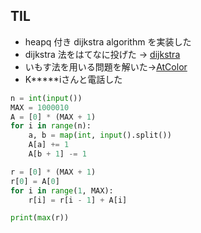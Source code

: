 ## TIL

* heapq 付き dijkstra algorithm を実装した
* dijkstra 法をはてなに投げた -> [dijkstra](https://mirucacule.hatenablog.com/entry/2020/05/21/124026)
* いもす法を用いる問題を解いた->[AtColor](https://atcoder.jp/contests/abc014/tasks/abc014_3)
* K*****iさんと電話した

```python
n = int(input())
MAX = 1000010
A = [0] * (MAX + 1)
for i in range(n):
    a, b = map(int, input().split())
    A[a] += 1
    A[b + 1] -= 1

r = [0] * (MAX + 1)
r[0] = A[0]
for i in range(1, MAX):
    r[i] = r[i - 1] + A[i]

print(max(r))
```